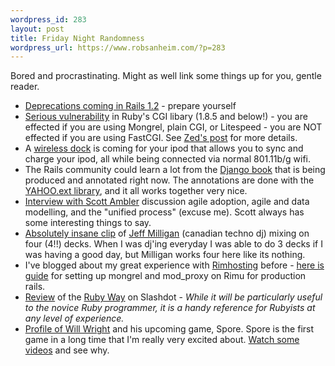 ```yaml
--- 
wordpress_id: 283
layout: post
title: Friday Night Randomness
wordpress_url: https://www.robsanheim.com/?p=283
---
```

Bored and procrastinating.  Might as well link some things up for you, gentle reader.

<ul>
<li><a href="https://i.nfectio.us/articles/2006/11/02/deprecations-in-rails-1-2">Deprecations coming in Rails 1.2</a> - prepare yourself</li>

<li><a href="https://www.ruby-lang.org/en/news/2006/11/03/CVE-2006-5467/">Serious vulnerability</a> in Ruby's CGI libary (1.8.5 and below!) - you are effected if you are using Mongrel, plain CGI, or Litespeed - you are NOT effected if you are using FastCGI.  See <a href="https://rubyforge.org/pipermail/mongrel-users/2006-October/001946.html">Zed's post</a> for more details.</li>

<li>A <a href="https://www.tuaw.com/2006/11/10/interview-keith-sugawara-of-silex-technology-on-the-widock/">wireless dock</a> is coming for your ipod that allows you to sync and charge your ipod, all while being connected via normal 801.11b/g wifi.</li>

<li>The Rails community could learn a lot from the <a href="https://www.djangobook.com/en/beta/">Django book</a> that is being produced and annotated right now.  The annotations are done with the <a href="https://ajaxian.com/archives/yahoo-ui-basicdialog-updated">YAHOO.ext library</a>, and it all works together very nice.</li>

<li><a href="https://agiletoolkit.libsyn.com/index.php?post_id=142231">Interview with Scott Ambler</a> discussion agile adoption, agile and data modelling, and the "unified process" (excuse me). Scott always has some interesting things to say.</li>

<li><a href="https://youtube.com/watch?v=9I8VXgiGqF4&mode=related&search=">Absolutely insane clip</a> of <a href="https://www.jeffmilligan.ca/">Jeff Milligan</a> (canadian techno dj) mixing on four (4!!) decks.  When I was dj'ing everyday I was able to do 3 decks if I was having a good day, but Milligan works four here like its nothing.</li>

<li>I've blogged about my great experience with <a href="https://rimuhosting.com">Rimhosting</a> before - <a href="https://www.hackthat.com/2006/11/02/apache-mongrel-rails-mod_proxy_/">here is guide</a> for setting up mongrel and mod_proxy on Rimu for production rails.</li>

<li><a href="https://books.slashdot.org/article.pl?sid=06/11/08/1539259&from=rss">Review</a> of the <a href="https://www.amazon.com/Ruby-Way-Second-Addison-Wesley-Professional/dp/0672328844/ref=panasonicyout-20">Ruby Way</a> on Slashdot - <i>While it will be particularly useful to the novice Ruby programmer, it is a handy reference for Rubyists at any level of experience. </i>
</li>

<li><a href="https://www.newyorker.com/printables/fact/061106fa_fact">Profile of Will Wright</a> and his upcoming game, Spore.  Spore is the first game in a long time that I'm really very excited about.  <a href="https://www.google.com/search?hl=en&hs=eZl&lr=&client=firefox-a&rls=org.mozilla:en-US:official&q=+site:video.google.com+will+wright+spore+">Watch some videos</a> and see why.
</li></ul>
